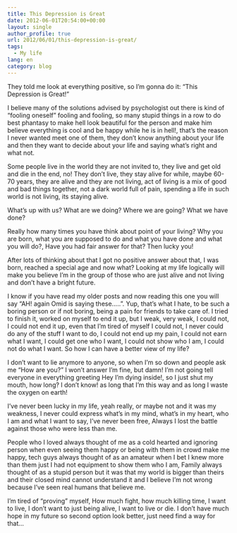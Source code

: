 ```yaml
---
title: This Depression is Great
date: 2012-06-01T20:54:00+00:00
layout: single
author_profile: true
url: 2012/06/01/this-depression-is-great/
tags:
  - My life
lang: en
category: blog
---
```

They told me look at everything positive, so I’m gonna do it: “This Depression is Great!”

I believe many of the solutions advised by psychologist out there is kind of “fooling oneself” fooling and fooling, so many stupid things in a row to do best phantasy to make hell look beautiful for the person and make him believe everything is cool and be happy while he is in hell!, that’s the reason I never wanted meet one of them, they don’t know anything about your life and then they want to decide about your life and saying what’s right and what not.

Some people live in the world they are not invited to, they live and get old and die in the end, no! They don’t live, they stay alive for while, maybe 60-70 years, they are alive and they are not living, act of living is a mix of good and bad things together, not a dark world full of pain, spending a life in such world is not living, its staying alive.

What’s up with us? What are we doing? Where we are going? What we have done?

Really how many times you have think about point of your living? Why you are born, what you are supposed to do and what you have done and what you will do?, Have you had fair answer for that? Then lucky you!

After lots of thinking about that I got no positive answer about that, I was born, reached a special age and now what? Looking at my life logically will make you believe I’m in the group of those who are just alive and not living and don’t have a bright future.

I know if you have read my older posts and now reading this one you will say “AH! again Omid is saying these…..”. Yup, that’s what I hate, to be such a boring person or if not boring, being a pain for friends to take care of. I tried to finish it, worked on myself to end it up, but I weak, very weak, I could not, I could not end it up, even that I’m tired of myself I could not, I never could do any of the stuff I want to do, I could not end up my pain, I could not earn what I want, I could get one who I want, I could not show who I am, I could not do what I want. So how I can have a better view of my life?

I don’t want to lie anymore to anyone, so when I’m so down and people ask me “How are you?” I won’t answer I’m fine, but damn! I’m not going tell everyone in everything greeting Hey I’m dying inside!, so I just shut my mouth, how long? I don’t know! as long that I’m this way and as long I waste the oxygen on earth!

I’ve never been lucky in my life, yeah really, or maybe not and it was my weakness, I never could express what’s in my mind, what’s in my heart, who I am and what I want to say, I’ve never been free, Always I lost the battle against those who were less than me.

People who I loved always thought of me as a cold hearted and ignoring person when even seeing them happy or being with them in crowd make me happy, tech guys always thought of as an amateur when I bet I knew more than them just I had not equipment to show them who I am, Family always thought of as a stupid person but it was that my world is bigger than theirs and their closed mind cannot understand it and I believe I’m not wrong because I’ve seen real humans that believe me.

I’m tired of “proving” myself, How much fight, how much killing time, I want to live, I don’t want to just being alive, I want to live or die. I don’t have much hope in my future so second option look better, just need find a way for that…